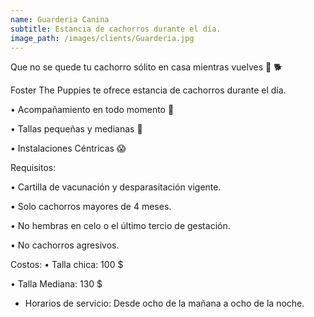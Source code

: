 ```yaml
---
name: Guarderia Canina
subtitle: Estancia de cachorros durante el día.
image_path: /images/clients/Guarderia.jpg
---
```

Que no se quede tu cachorro sólito en casa mientras vuelves 🙁 🐕

Foster The Puppies te ofrece estancia de cachorros durante el día.

 • Acompañamiento en todo momento 🥰
 
 • Tallas pequeñas y medianas 🥳
 
 • Instalaciones Céntricas 😱

Requisitos:

 • Cartilla de vacunación y desparasitación vigente.
 
 • Solo cachorros mayores de 4 meses.
 
 • No hembras en celo o el último tercio de gestación.
 
 • No cachorros agresivos.

Costos:
 • Talla chica: 100 $
 
 • Talla Mediana: 130 $


* Horarios de servicio: 
Desde ocho de la mañana a ocho de la noche.
